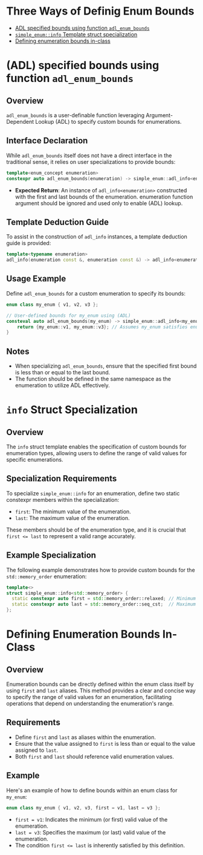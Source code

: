 #  Three Ways of Definig Enum Bounds

- [ADL specified bounds using function `adl_enum_bounds`](#adl-specified-bounds-using-function-adl_enum_bounds)
- [`simple_enum::info` Template struct specialization](#info-struct-specialization)
- [Defining enumeration bounds in-class](#defining-enumeration-bounds-in-class)

# (ADL) specified bounds using function `adl_enum_bounds`

## Overview

`adl_enum_bounds` is a user-definable function leveraging Argument-Dependent Lookup (ADL) to specify custom bounds for enumerations.

## Interface Declaration

While `adl_enum_bounds` itself does not have a direct interface in the traditional sense, it relies on user specializations to provide bounds:

```cpp
template<enum_concept enumeration>
constexpr auto adl_enum_bounds(enumeration) -> simple_enum::adl_info<enumeration>;
```

- **Expected Return**: An instance of `adl_info<enumeration>` constructed with the first and last bounds of the enumeration. enumeration function argument should be ignored and used only to enable (ADL) lookup.

## Template Deduction Guide

To assist in the construction of `adl_info` instances, a template deduction guide is provided:

```cpp
template<typename enumeration>
adl_info(enumeration const &, enumeration const &) -> adl_info<enumeration>;
```

## Usage Example

Define `adl_enum_bounds` for a custom enumeration to specify its bounds:

```cpp
enum class my_enum { v1, v2, v3 };

// User-defined bounds for my_enum using (ADL)
consteval auto adl_enum_bounds(my_enum) -> simple_enum::adl_info<my_enum> {
    return {my_enum::v1, my_enum::v3}; // Assumes my_enum satisfies enum_concept
}
```

## Notes

- When specializing `adl_enum_bounds`, ensure that the specified first bound is less than or equal to the last bound.
- The function should be defined in the same namespace as the enumeration to utilize ADL effectively.

# `info` Struct Specialization 

## Overview

The `info` struct template enables the specification of custom bounds for enumeration types, allowing users to define the range of valid values for specific enumerations.

## Specialization Requirements

To specialize `simple_enum::info` for an enumeration, define two static constexpr members within the specialization:

- `first`: The minimum value of the enumeration.
- `last`: The maximum value of the enumeration.

These members should be of the enumeration type, and it is crucial that `first <= last` to represent a valid range accurately.

## Example Specialization

The following example demonstrates how to provide custom bounds for the `std::memory_order` enumeration:

```cpp
template<>
struct simple_enum::info<std::memory_order> {
  static constexpr auto first = std::memory_order::relaxed; // Minimum value
  static constexpr auto last = std::memory_order::seq_cst;  // Maximum value, ensuring first <= last
};

```

# Defining Enumeration Bounds In-Class

## Overview

Enumeration bounds can be directly defined within the enum class itself by using `first` and `last` aliases. This method provides a clear and concise way to specify the range of valid values for an enumeration, facilitating operations that depend on understanding the enumeration's range.

## Requirements

- Define `first` and `last` as aliases within the enumeration.
- Ensure that the value assigned to `first` is less than or equal to the value assigned to `last`.
- Both `first` and `last` should reference valid enumeration values.

## Example

Here's an example of how to define bounds within an enum class for `my_enum`:

```cpp
enum class my_enum { v1, v2, v3, first = v1, last = v3 };
```

- `first = v1`: Indicates the minimum (or first) valid value of the enumeration.
- `last = v3`: Specifies the maximum (or last) valid value of the enumeration.
- The condition `first <= last` is inherently satisfied by this definition.


